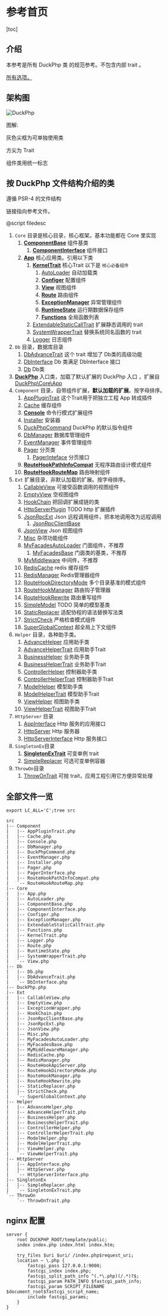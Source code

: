 # 参考首页
[toc]
## 介绍

本参考是所有 DuckPhp 类 的规范参考。不包含内部 trait 。


[所有选项。](options.md)

## 架构图

![DuckPhp](../duckphp.gv.svg)


图解:

灰色尖框为可单独使用类

方尖为 Trait

组件类用统一标志


## 按 DuckPhp 文件结构介绍的类

遵循 PSR-4 的文件结构

链接指向参考文件。

@script filedesc
1. `Core` 目录是核心目录，核心框架。基本功能都在 Core 里实现
    1. **[ComponentBase](Core-ComponentBase.md)** 组件基类
         1. **[ComponentInterface](Core-ComponentInterface.md)** 组件接口
    2. **[App](Core-App.md)** 核心应用类。引用以下类
        1. **[KernelTrait](Core-KernelTrait.md)** 核心Trait 以下是 `核心必备组件`
            1. [AutoLoader](Core-AutoLoader.md) 自动加载类
            2. **[Configer](Core-Configer.md)** 配置组件
            3. **[View](Core-View.md)** 视图组件
            4. **[Route](Core-Route.md)** 路由组件
            5. **[ExceptionManager](Core-ExceptionManager.md)**   异常管理组件
            6. **[RuntimeState](Core-RuntimeState.md)** 运行期数据保存组件
            7. **[Functions](Core-Functions.md)** 全局函数列表
        2. [ExtendableStaticCallTrait](Core-ExtendableStaticCallTrait.md) 扩展静态调用的 trait
        3. [SystemWrapperTrait](Core-SystemWrapperTrait.md) 替换系统同名函数的 trait
        4. [Logger](Core-Logger.md) 日志组件
2. `Db` 目录，数据库目录
    1. [DbAdvanceTrait](Db-DbAdvanceTrait.md)  这个 trait 增加了 Db类的高级功能
    2. [DbInterface](Db-DbInterface.md) Db 类满足 DbInterface 接口
    3. [Db](Db-Db.md) Db类
3. **[DuckPhp](DuckPhp.md)** 入口类，加载了默认扩展的 DuckPhp 入口 ，扩展自 [DuckPhp\\Core\\App](Core-App.md)
4. `Component` 目录，自带组件扩展，**默认加载的扩展**。按字母排序。
    1. [AppPluginTrait](Component-AppPluginTrait.md)   这个Trait用于把独立工程 App 转成插件 
    2. [Cache](Component-Cache.md) 缓存组件
    3. **[Console](Component-Cache.md)** 命令行模式扩展组件
    4. [Installer](Component-Installer.md) 安装器
    5. [DuckPhpCommand](Component-DuckPhpCommand.md) DuckPhp 的默认指令组件
    6. [DbManager](Component-DbManager.md) 数据库管理组件
    7. [EventManager](Component-EventManager.md) 事件管理组件
    8. [Pager](Component-Pager.md) 分页类
        1. [PagerInteface](Component-PagerInteface.md) 分页接口
    9. **[RouteHookPathInfoCompat](Component-RouteHookPathInfoCompat.md)** 无程序路由设计模式组件
    10. **[RouteHookRouteMap](Component-RouteHookRouteMap.md)** 路由映射组件
5. `Ext` 扩展目录，非默认加载的扩展。按字母排序。
    1. [CallableView](Ext-CallableView.md) 可接受函数调用的视图组件
    2. [EmptyView](Ext-EmptyView.md) 空视图组件
    3. [HookChain](Ext-HookChain.md) 把回调扩展成链的类
    4. [HttpServerPlugin](Ext-HttpServerPlugin.md) TODO http 扩展插件
    5. [JsonRpcExt](Ext-JsonRpcExt.md) Json 远程调用组件，把本地调用改为远程调用
        1. [JsonRpcClientBase](Ext-JsonRpcClientBase.md)
    6. [JsonView](Ext-JsonView.md) Json 视图组件
    7. [Misc](Ext-Misc.md) 杂项功能组件
    8. [MyFacadesAutoLoader](Ext-MyFacadesAutoLoader.md) 门面组件，不推荐
        1. [MyFacadesBase](Ext-MyFacadesBase.md) 门面类的基类，不推荐
    9. [MyMiddleware](Ext-MyMiddleware.md) 中间件，不推荐
    10. [RedisCache](Ext-RedisSimpleCache.md) redis 缓存组件
    11. [RedisManager](Ext-RedisManager.md) Redis管理器组件
    12. [RouteHookDirectoryMode](Ext-RouteHookDirectoryMode.md) 多个目录基准的模式组件
    13. [RouteHookManager](Ext-RouteHookManager.md) 路由钩子管理器
    14. [RouteHookRewrite](Ext-RouteHookRewrite.md) 路由重写组件
    15. [SimpleModel](Ext-SimpleModel.md) TODO 简单的模型基类
    16. [StaticReplacer](Ext-StaticReplacer.md) 适配协程的语法替换写法类
    17. [StrictCheck](Ext-StrictCheck.md) 严格检查模式组件
    18. [SuperGlobalContext](Ext-SuperGlobalContext.md) 超全局上下文组件
6. `Helper` 目录，各种助手类。
    1. [AdvanceHelper](Helper-AdvanceHelper.md) 应用助手类
    2. [AdvanceHelperTrait](Helper-AdvanceHelperTrait.md) 应用助手Trait
    3. [BusinessHelper](Helper-BusinessHelper.md) 业务助手类
    4. [BusinessHelperTrait](Helper-BusinessHelperTrait.md) 业务助手Trait
    5. [ControllerHelper](Helper-ControllerHelper.md) 控制器助手类
    6. [ControllerHelperTrait](Helper-ControllerHelperTrait.md) 控制器助手Trait
    7. [ModelHelper](Helper-ModelHelper.md) 模型助手类
    8. [ModelHelperTrait](Helper-ModelHelperTrait.md) 模型助手Trait
    9. [ViewHelper](Helper-ViewHelper.md) 视图助手类
    10. [ViewHelperTrait](Helper-ViewHelperTrait.md) 视图助手Trait
7. `HttpServer` 目录
    1. [AppInterface](HttpServer-AppInterface.md)  Http 服务的应用接口
    2. [HttpServer](HttpServer-HttpServer.md)  Http 服务器
    3. [HttpServerInterface](HttpServer-HttpServerInterface.md)  Http 服务接口
8. `SingletonEx`目录
    1. **[SingletonExTrait](SingletonEx-SingletonExTrait.md)**  可变单例 trait
    2. [SimpleReplacer](SingletonEx-SimpleReplacer.md)  可选可变单例容器
9. `ThrowOn`目录
    1. [ThrowOnTrait](ThrowOn-ThrowOnTrait.md) 可抛 trait，应用工程引用它方便异常处理

##  全部文件一览

```
export LC_ALL='C';tree src

src
|-- Component
|   |-- AppPluginTrait.php
|   |-- Cache.php
|   |-- Console.php
|   |-- DbManager.php
|   |-- DuckPhpCommand.php
|   |-- EventManager.php
|   |-- Installer.php
|   |-- Pager.php
|   |-- PagerInterface.php
|   |-- RouteHookPathInfoCompat.php
|   `-- RouteHookRouteMap.php
|-- Core
|   |-- App.php
|   |-- AutoLoader.php
|   |-- ComponentBase.php
|   |-- ComponentInterface.php
|   |-- Configer.php
|   |-- ExceptionManager.php
|   |-- ExtendableStaticCallTrait.php
|   |-- Functions.php
|   |-- KernelTrait.php
|   |-- Logger.php
|   |-- Route.php
|   |-- RuntimeState.php
|   |-- SystemWrapperTrait.php
|   `-- View.php
|-- Db
|   |-- Db.php
|   |-- DbAdvanceTrait.php
|   `-- DbInterface.php
|-- DuckPhp.php
|-- Ext
|   |-- CallableView.php
|   |-- EmptyView.php
|   |-- ExceptionWrapper.php
|   |-- HookChain.php
|   |-- JsonRpcClientBase.php
|   |-- JsonRpcExt.php
|   |-- JsonView.php
|   |-- Misc.php
|   |-- MyFacadesAutoLoader.php
|   |-- MyFacadesBase.php
|   |-- MyMiddlewareManager.php
|   |-- RedisCache.php
|   |-- RedisManager.php
|   |-- RouteHookApiServer.php
|   |-- RouteHookDirectoryMode.php
|   |-- RouteHookManager.php
|   |-- RouteHookRewrite.php
|   |-- StaticReplacer.php
|   |-- StrictCheck.php
|   `-- SuperGlobalContext.php
|-- Helper
|   |-- AdvanceHelper.php
|   |-- AdvanceHelperTrait.php
|   |-- BusinessHelper.php
|   |-- BusinessHelperTrait.php
|   |-- ControllerHelper.php
|   |-- ControllerHelperTrait.php
|   |-- ModelHelper.php
|   |-- ModelHelperTrait.php
|   |-- ViewHelper.php
|   `-- ViewHelperTrait.php
|-- HttpServer
|   |-- AppInterface.php
|   |-- HttpServer.php
|   `-- HttpServerInterface.php
|-- SingletonEx
|   |-- SimpleReplacer.php
|   `-- SingletonExTrait.php
`-- ThrowOn
    `-- ThrowOnTrait.php

```

## nginx 配置


```
server {
    root DUCKPHP_ROOT/template/public;
    index index.php index.html index.htm;
    
    try_files $uri $uri/ /index.php$request_uri;
    location ~ \.php {
        fastcgi_pass 127.0.0.1:9000;
        fastcgi_index index.php;
        fastcgi_split_path_info ^(.*\.php)(/.*)?$;
        fastcgi_param PATH_INFO $fastcgi_path_info;
        fastcgi_param SCRIPT_FILENAME $document_root$fastcgi_script_name;
        include fastcgi_params;
    }
}
```
